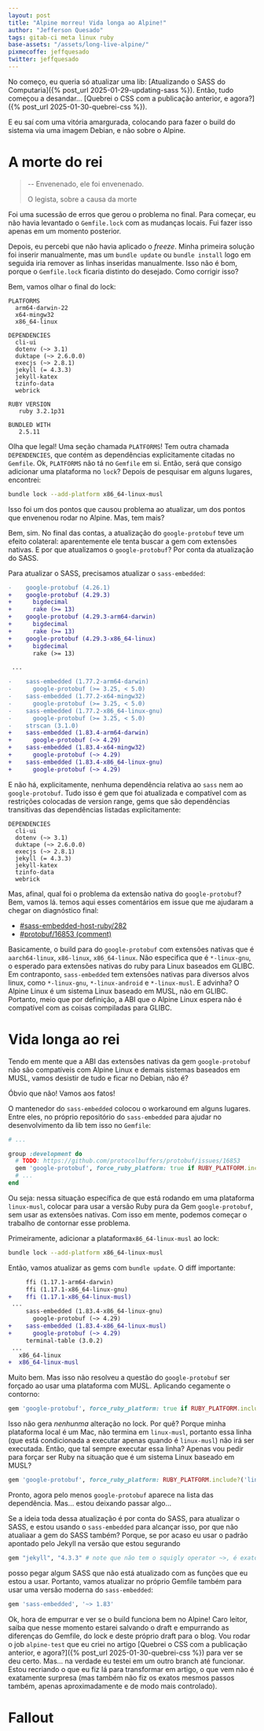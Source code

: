 ```yaml
---
layout: post
title: "Alpine morreu! Vida longa ao Alpine!"
author: "Jefferson Quesado"
tags: gitab-ci meta linux ruby
base-assets: "/assets/long-live-alpine/"
pixmecoffe: jeffquesado
twitter: jeffquesado
---
```


No começo, eu queria só atualizar uma lib:
[Atualizando o SASS do Computaria]({% post_url 2025-01-29-updating-sass %}).
Então, tudo começou a desandar...
[Quebrei o CSS com a publicação anterior, e agora?]({% post_url 2025-01-30-quebrei-css %}).

E eu saí com uma vitória amargurada, colocando para fazer o build do sistema
via uma imagem Debian, e não sobre o Alpine.

# A morte do rei

> -- Envenenado, ele foi envenenado.
> 
> O legista, sobre a causa da morte

Foi uma sucessão de erros que gerou o problema no final. Para começar, eu não
havia levantado o `Gemfile.lock` com as mudanças locais. Fui fazer isso apenas
em um momento posterior.

Depois, eu percebi que não havia aplicado o _freeze_. Minha primeira solução
foi inserir manualmente, mas um `bundle update` ou `bundle install` logo em
seguida iria remover as linhas inseridas manualmente. Isso não é bom, porque
o `Gemfile.lock` ficaria distinto do desejado. Como corrigir isso?

Bem, vamos olhar o final do lock:

```lock
PLATFORMS
  arm64-darwin-22
  x64-mingw32
  x86_64-linux

DEPENDENCIES
  cli-ui
  dotenv (~> 3.1)
  duktape (~> 2.6.0.0)
  execjs (~> 2.8.1)
  jekyll (= 4.3.3)
  jekyll-katex
  tzinfo-data
  webrick

RUBY VERSION
   ruby 3.2.1p31

BUNDLED WITH
   2.5.11
```

Olha que legal! Uma seção chamada `PLATFORMS`! Tem outra chamada
`DEPENDENCIES`, que contém as dependências explicitamente citadas no `Gemfile`.
Ok, `PLATFORMS` não tá no `Gemfile` em si. Então, será que consigo adicionar
uma plataforma no `lock`? Depois de pesquisar em alguns lugares, encontrei:

```bash
bundle lock --add-platform x86_64-linux-musl
```

Isso foi um dos pontos que causou problema ao atualizar, um dos pontos que
envenenou rodar no Alpine. Mas, tem mais?

Bem, sim. No final das contas, a atualização do `google-protobuf` teve um
efeito colateral: aparentemente ele tenta buscar a gem com extensões nativas. E
por que atualizamos o `google-protobuf`? Por conta da atualização do SASS.

Para atualizar o SASS, precisamos atualizar o `sass-embedded`:

```diff
-    google-protobuf (4.26.1)
+    google-protobuf (4.29.3)
+      bigdecimal
+      rake (>= 13)
+    google-protobuf (4.29.3-arm64-darwin)
+      bigdecimal
+      rake (>= 13)
+    google-protobuf (4.29.3-x86_64-linux)
+      bigdecimal
       rake (>= 13)

 ...

-    sass-embedded (1.77.2-arm64-darwin)
-      google-protobuf (>= 3.25, < 5.0)
-    sass-embedded (1.77.2-x64-mingw32)
-      google-protobuf (>= 3.25, < 5.0)
-    sass-embedded (1.77.2-x86_64-linux-gnu)
-      google-protobuf (>= 3.25, < 5.0)
-    strscan (3.1.0)
+    sass-embedded (1.83.4-arm64-darwin)
+      google-protobuf (~> 4.29)
+    sass-embedded (1.83.4-x64-mingw32)
+      google-protobuf (~> 4.29)
+    sass-embedded (1.83.4-x86_64-linux-gnu)
+      google-protobuf (~> 4.29)
```

E não há, explicitamente, nenhuma dependência relativa ao `sass` nem ao
`google-protobuf`. Tudo isso é gem que foi atualizada e compatível com as
restrições colocadas de version range, gems que são dependências transitivas
das dependências listadas explicitamente:

```lock
DEPENDENCIES
  cli-ui
  dotenv (~> 3.1)
  duktape (~> 2.6.0.0)
  execjs (~> 2.8.1)
  jekyll (= 4.3.3)
  jekyll-katex
  tzinfo-data
  webrick
```

Mas, afinal, qual foi o problema da extensão nativa do `google-protobuf`?
Bem, vamos lá. temos aqui esses comentários em issue que me ajudaram a chegar
on diagnóstico final:

- [#sass-embedded-host-ruby/282](https://github.com/sass-contrib/sass-embedded-host-ruby/issues/282)
- [#protobuf/16853 (comment)](https://github.com/protocolbuffers/protobuf/issues/16853#issuecomment-2111685999)


Basicamente, o build para do  `google-protobuf` com extensões nativas 
que é `aarch64-linux`, `x86-linux`, `x86_64-linux`. Não especifica que é
`*-linux-gnu`, o esperado para extensões nativas do ruby para Linux baseados em
GLIBC. Em contraponto, `sass-embedded` tem extensões nativas para diversos
alvos linux, como `*-linux-gnu`, `*-linux-android` e `*-linux-musl`. E advinha?
O Alpine Linux é um sistema Linux baseado em MUSL, não em GLIBC. Portanto, meio
que por definição, a ABI que o Alpine Linux espera não é compatível com as
coisas compiladas para GLIBC.

# Vida longa ao rei

Tendo em mente que a ABI das extensões nativas da gem `google-protobuf` não são
compatíveis com Alpine Linux e demais sistemas baseados em MUSL, vamos desistir
de tudo e ficar no Debian, não é?

Óbvio que não! Vamos aos fatos!

O mantenedor do `sass-embedded` colocou o workaround em alguns lugares. Entre
eles, no próprio repositório do `sass-embedded` para ajudar no desenvolvimento
da lib tem isso no `Gemfile`:

```ruby
# ...

group :development do
  # TODO: https://github.com/protocolbuffers/protobuf/issues/16853
  gem 'google-protobuf', force_ruby_platform: true if RUBY_PLATFORM.include?('linux-musl')
  # ...
end
```

Ou seja: nessa situação específica de que está rodando em uma plataforma
`linux-musl`, colocar para usar a versão Ruby pura da Gem `google-protobuf`,
sem usar as extensões nativas. Com isso em mente, podemos começar o trabalho de
contornar esse problema.

Primeiramente, adicionar a plataforma`x86_64-linux-musl` ao lock:

```bash
bundle lock --add-platform x86_64-linux-musl
```

Então, vamos atualizar as gems com `bundle update`. O diff importante:

```diff
     ffi (1.17.1-arm64-darwin)
     ffi (1.17.1-x86_64-linux-gnu)
+    ffi (1.17.1-x86_64-linux-musl)
 ...
     sass-embedded (1.83.4-x86_64-linux-gnu)
       google-protobuf (~> 4.29)
+    sass-embedded (1.83.4-x86_64-linux-musl)
+      google-protobuf (~> 4.29)
     terminal-table (3.0.2)
 ...
   x86_64-linux
+  x86_64-linux-musl
```

Muito bem. Mas isso não resolveu a questão do `google-protobuf` ser forçado ao
usar uma plataforma com MUSL. Aplicando cegamente o contorno:

```ruby
gem 'google-protobuf', force_ruby_platform: true if RUBY_PLATFORM.include?('linux-musl')
```

Isso não gera _nenhunma_ alteração no lock. Por quê? Porque minha plataforma
local é um Mac, não termina em `linux-musl`, portanto essa linha (que está
condicionada a executar apenas quando é `linux-musl`) não irá ser executada.
Então, que tal sempre executar essa linha? Apenas vou pedir para forçar ser
Ruby na situação que é um sistema Linux baseado em MUSL?

```ruby
gem 'google-protobuf', force_ruby_platform: RUBY_PLATFORM.include?('linux-musl')
```

Pronto, agora pelo menos `google-protobuf` aparece na lista das dependência.
Mas... estou deixando passar algo...

Se a ideia toda dessa atualização é por conta do SASS, para atualizar o SASS, e
estou usando o `sass-embedded` para alcançar isso, por que não atualiaar a gem
do SASS também? Porque, se por acaso eu usar o padrão apontado pelo Jekyll na
versão que estou segurando

```ruby
gem "jekyll", "4.3.3" # note que não tem o squigly operator ~>, é exato 4.3.3
```

posso pegar algum SASS que não está atualizado com as funções que eu estou a
usar. Portanto, vamos atualizar no próprio Gemfile também para usar uma versão
moderna do `sass-embedded`:

```ruby
gem 'sass-embedded', '~> 1.83'
```

Ok, hora de empurrar e ver se o build funciona bem no Alpine! Caro leitor,
saiba que nesse momento estarei salvando o draft e empurrando as diferenças do
Gemfile, do lock e deste próprio draft para o blog. Vou rodar o job
`alpine-test` que eu criei no artigo
[Quebrei o CSS com a publicação anterior, e agora?]({% post_url 2025-01-30-quebrei-css %})
para ver se deu certo. Mas... na verdade eu testei em um outro branch até
funcionar. Estou recriando o que eu fiz lá para transformar em artigo, o que
vem não é exatamente surpresa (mas também não fiz os exatos mesmos passos
também, apenas aproximadamente e de modo mais controlado).

# Fallout